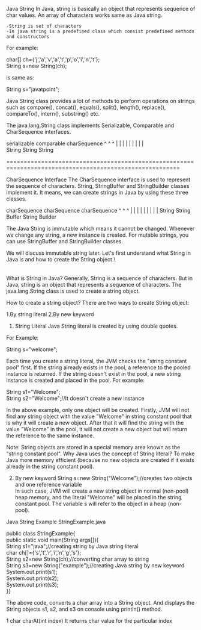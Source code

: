 Java String
In Java, string is basically an object that represents sequence of char values. An array of characters works same as Java string.

    -String is set of characters
    -In java string is a predefined class which consist predefined methods and constructors 


 For example:

char[] ch={'j','a','v','a','t','p','o','i','n','t'};  
String s=new String(ch);  

is same as:

String s="javatpoint"; 


Java String class provides a lot of methods to perform operations on strings such as compare(), concat(), equals(), split(), length(), replace(), compareTo(), intern(), substring() etc.

The java.lang.String class implements Serializable, Comparable and CharSequence interfaces.


serializable          comparable            charSequence
    ^                      ^                      ^
    |                      |                      | 
    |                      |                      |
    |                      |                      |
<implements>          <implements>            <implements>        
  String                 String                  String



  

  ========================================================================================================


CharSequence Interface
The CharSequence interface is used to represent the sequence of characters. String, StringBuffer and StringBuilder classes implement it. It means, we can create strings in Java by using these three classes.

 charSequence          charSequence           charSequence
    ^                      ^                      ^
    |                      |                      | 
    |                      |                      |
    |                      |                      |
<implements>          <implements>           <implements> 
  String               String Buffer        String Builder


The Java String is immutable which means it cannot be changed. Whenever we change any string, a new instance is created. For mutable strings, you can use StringBuffer and StringBuilder classes.

We will discuss immutable string later. Let's first understand what String in Java is and how to create the String object.\


######  #####


What is String in Java?
Generally, String is a sequence of characters. But in Java, string is an object that represents a sequence of characters. The java.lang.String class is used to create a string object.

How to create a string object?
There are two ways to create String object:

1.By string literal
2.By new keyword



1) String Literal
Java String literal is created by using double quotes.

 For Example:

 String s="welcome";  

 Each time you create a string literal, the JVM checks the "string constant pool" first. If the string already exists in the pool, a reference to the pooled instance is returned. If the string doesn't exist in the pool, a new string instance is created and placed in the pool. For example:

String s1="Welcome";  
String s2="Welcome";//It doesn't create a new instance  


In the above example, only one object will be created. Firstly, JVM will not find any string object with the value "Welcome" in string constant pool that is why it will create a new object. After that it will find the string with the value "Welcome" in the pool, it will not create a new object but will return the reference to the same instance.

Note: String objects are stored in a special memory area known as the "string constant pool".
Why Java uses the concept of String literal?
To make Java more memory efficient (because no new objects are created if it exists already in the string constant pool).




2) By new keyword
String s=new String("Welcome");//creates two objects and one reference variable  
In such case, JVM will create a new string object in normal (non-pool) heap memory, and the literal "Welcome" will be placed in the string constant pool. The variable s will refer to the object in a heap (non-pool).



Java String Example
StringExample.java

public class StringExample{    
public static void main(String args[]){    
String s1="java";//creating string by Java string literal    
char ch[]={'s','t','r','i','n','g','s'};    
String s2=new String(ch);//converting char array to string    
String s3=new String("example");//creating Java string by new keyword    
System.out.print(s1);    
System.out.print(s2);    
System.out.print(s3);    
}}    

The above code, converts a char array into a String object. And displays the String objects s1, s2, and s3 on console using println() method.




1          	char charAt(int index)	                It returns char value for the particular index